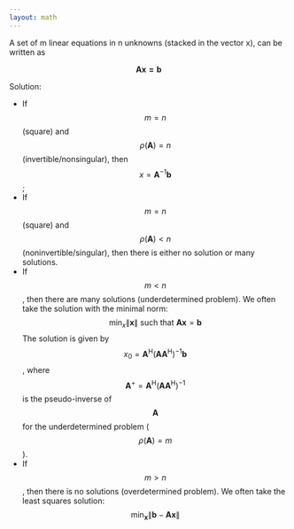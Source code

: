 ```yaml
---
layout: math
---
```

A set of m linear equations in n unknowns (stacked in the vector x), can be written as

$$
\boldsymbol{A x=b}
$$

Solution:

- If $$m=n$$ (square) and $$\rho(\boldsymbol{A})=n$$ (invertible/nonsingular), then $$x=\boldsymbol{A}^{-1} \boldsymbol{b}$$;
- If $$m=n$$ (square) and $$\rho(\boldsymbol{A})<n$$ (noninvertible/singular), then there is either no solution or many solutions.
- If $$m<n$$, then there are many solutions (underdetermined problem). We often take the solution with the minimal norm:
$$
\min _x\|\boldsymbol{x}\| \text { such that } \boldsymbol{A} \boldsymbol{x}=\boldsymbol{b}
$$
The solution is given by $$x_0=\boldsymbol{A}^{\mathrm{H}}\left(\boldsymbol{A A ^ { \mathrm { H } }}\right)^{-1} \boldsymbol{b}$$, where $$\boldsymbol{A}^{+}=\boldsymbol{A}^{\mathrm{H}}\left(\boldsymbol{A A ^ { \mathrm { H } }}\right)^{-1}$$ is the pseudo-inverse of $$\boldsymbol{A}$$ for the underdetermined problem ($$\rho(\boldsymbol{A})=m$$).
- If $$m>n$$, then there is no solutions (overdetermined problem). We often take the least squares solution:
$$
\min _{\boldsymbol{x}}\|\boldsymbol{b}-\boldsymbol{A} \boldsymbol{x}\|
$$
